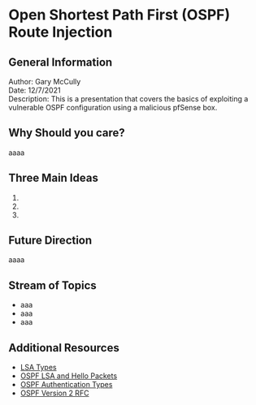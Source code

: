 # Open Shortest Path First (OSPF) Route Injection
## General Information 
Author: Gary McCully<br>
Date: 12/7/2021<br>
Description: This is a presentation that covers the basics of exploiting a vulnerable OSPF configuration using a malicious pfSense box.<br>

## Why Should you care?
aaaa

## Three Main Ideas
1.
2.
3.

## Future Direction
aaaa

## Stream of Topics
- aaa
- aaa
- aaa


## Additional Resources
- <a href="https://networklessons.com/ospf/ospf-lsa-types-explained">LSA Types</a>
- <a href="https://learningnetwork.cisco.com/s/article/ospf-hello-and-lsa-packets">OSPF LSA and Hello Packets</a>
- <a href="https://www.rogerperkin.co.uk/ospf/ospf-authentication/">OSPF Authentication Types</a>
- <a href="https://datatracker.ietf.org/doc/html/rfc2328#page-232">OSPF Version 2 RFC</a>
